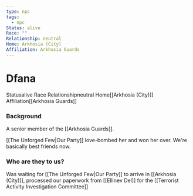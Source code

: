 ```yaml
---
type: npc
tags:
  - npc
Status: alive
Race: ""
Relationship: neutral
Home: Arkhosia (City)
Affiliation: Arkhosia Guards
---
```


# Dfana
<span class="dataview inline-field"><span class="inline-field-key">Status</span><span class="inline-field-value">alive</span></span>
<span class="dataview inline-field"><span class="inline-field-key">Race</span><span class="inline-field-value"></span></span>
<span class="dataview inline-field"><span class="inline-field-key">Relationship</span><span class="inline-field-value">neutral</span></span>
<span class="dataview inline-field"><span class="inline-field-key">Home</span><span class="inline-field-value">[[Arkhosia (City)]]</span></span>
<span class="dataview inline-field"><span class="inline-field-key">Affiliation</span><span class="inline-field-value">[[Arkhosia Guards]]</span></span>

### Background
A senior member of the [[Arkhosia Guards]].

[[The Unforged Few|Our Party]] love-bombed her and won her over. We're basically best friends now. 

### Who are they to us?
Was waiting for [[The Unforged Few|Our Party]] to arrive in [[Arkhosia (City)]], processed our paperwork from [[Ellinev Del]] for the [[Terrorist Activity Investigation  Committee]]
